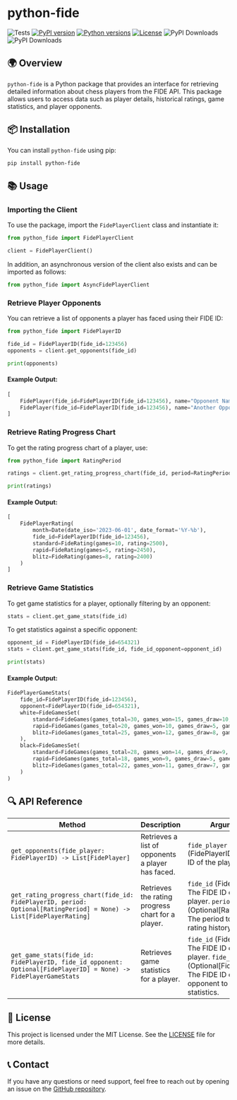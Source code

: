 # python-fide
![Tests](https://github.com/galactixx/python-fide/actions/workflows/continuous_integration.yaml/badge.svg)
[![PyPI version](https://img.shields.io/pypi/v/python-fide.svg)](https://pypi.org/project/python-fide/)
[![Python versions](https://img.shields.io/pypi/pyversions/python-fide.svg)](https://pypi.org/project/python-fide/)
[![License](https://img.shields.io/github/license/galactixx/python-fide.svg)](https://github.com/galactixx/python-fide/blob/main/LICENSE)
![PyPI Downloads](https://static.pepy.tech/badge/python-fide/month)
![PyPI Downloads](https://static.pepy.tech/badge/python-fide)

## 🌍 **Overview**
`python-fide` is a Python package that provides an interface for retrieving detailed information about chess players from the FIDE API. This package allows users to access data such as player details, historical ratings, game statistics, and player opponents.

## 📦 **Installation**
You can install `python-fide` using pip:
```sh
pip install python-fide
```

## 📚 **Usage**
### Importing the Client
To use the package, import the `FidePlayerClient` class and instantiate it:
```python
from python_fide import FidePlayerClient

client = FidePlayerClient()
```

In addition, an asynchronous version of the client also exists and can be imported as follows:
```python
from python_fide import AsyncFidePlayerClient
```

### Retrieve Player Opponents
You can retrieve a list of opponents a player has faced using their FIDE ID:
```python
from python_fide import FidePlayerID

fide_id = FidePlayerID(fide_id=123456)
opponents = client.get_opponents(fide_id)

print(opponents)
```
#### Example Output:
```python
[
    FidePlayer(fide_id=FidePlayerID(fide_id=123456), name="Opponent Name", country="USA"),
    FidePlayer(fide_id=FidePlayerID(fide_id=123456), name="Another Opponent", country="UK")
]
```

### Retrieve Rating Progress Chart
To get the rating progress chart of a player, use:
```python
from python_fide import RatingPeriod

ratings = client.get_rating_progress_chart(fide_id, period=RatingPeriod.TWO_YEARS)

print(ratings)
```
#### Example Output:
```python
[
    FidePlayerRating(
        month=Date(date_iso='2023-06-01', date_format='%Y-%b'),
        fide_id=FidePlayerID(fide_id=123456),
        standard=FideRating(games=10, rating=2500),
        rapid=FideRating(games=5, rating=2450),
        blitz=FideRating(games=8, rating=2400)
    )
]
```

### Retrieve Game Statistics
To get game statistics for a player, optionally filtering by an opponent:
```python
stats = client.get_game_stats(fide_id)
```
To get statistics against a specific opponent:
```python
opponent_id = FidePlayerID(fide_id=654321)
stats = client.get_game_stats(fide_id, fide_id_opponent=opponent_id)

print(stats)
```
#### Example Output:
```python
FidePlayerGameStats(
    fide_id=FidePlayerID(fide_id=123456),
    opponent=FidePlayerID(fide_id=654321),
    white=FideGamesSet(
        standard=FideGames(games_total=30, games_won=15, games_draw=10, games_lost=5),
        rapid=FideGames(games_total=20, games_won=10, games_draw=5, games_lost=5),
        blitz=FideGames(games_total=25, games_won=12, games_draw=8, games_lost=5)
    ),
    black=FideGamesSet(
        standard=FideGames(games_total=28, games_won=14, games_draw=9, games_lost=5),
        rapid=FideGames(games_total=18, games_won=9, games_draw=5, games_lost=4),
        blitz=FideGames(games_total=22, games_won=11, games_draw=7, games_lost=4)
    )
)
```

## 🔍 **API Reference**

| Method | Description | Arguments | Returns |
|--------|-------------|------------|----------|
| `get_opponents(fide_player: FidePlayerID) -> List[FidePlayer]` | Retrieves a list of opponents a player has faced. | `fide_player` (FidePlayerID): The FIDE ID of the player. | `List[FidePlayer]`: A list of FIDE players the given player has faced. |
| `get_rating_progress_chart(fide_id: FidePlayerID, period: Optional[RatingPeriod] = None) -> List[FidePlayerRating]` | Retrieves the rating progress chart for a player. | `fide_id` (FidePlayerID): The FIDE ID of the player. `period` (Optional[RatingPeriod]): The period to filter the rating history. | `List[FidePlayerRating]`: A list of rating history data. |
| `get_game_stats(fide_id: FidePlayerID, fide_id_opponent: Optional[FidePlayerID] = None) -> FidePlayerGameStats` | Retrieves game statistics for a player. | `fide_id` (FidePlayerID): The FIDE ID of the player. `fide_id_opponent` (Optional[FidePlayerID]): The FIDE ID of an opponent to filter game statistics. | `FidePlayerGameStats`: The game statistics for the given player. |

## 🤝 **License**

This project is licensed under the MIT License. See the [LICENSE](LICENSE) file for more details.

## 📞 **Contact**

If you have any questions or need support, feel free to reach out by opening an issue on the [GitHub repository](#).

